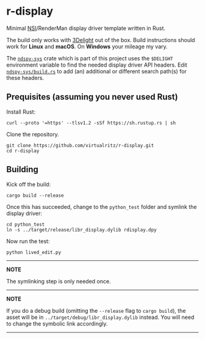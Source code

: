 # r-display

Minimal [NSI](https://nsi.readthedocs.io/)/RenderMan display driver template written in Rust.

The build only works with [3Delight](https://www.3delight.com/) out of the box. Build instructions should work for **Linux** and **macOS**. On **Windows** your mileage my vary.

The [`ndspy-sys`](https://github.com/virtualritz/r-display/blob/master/ndspy-sys/) crate which is part of this project uses the `$DELIGHT` environment variable to find the needed display driver API headers. Edit [`ndspy-sys/build.rs`](https://github.com/virtualritz/r-display/blob/master/ndspy-sys/build.rs) to add (an) additional or different search path(s) for these headers.


## Prequisites (assuming you never used Rust)

Install Rust:
```shell
curl --proto '=https' --tlsv1.2 -sSf https://sh.rustup.rs | sh
```

Clone the repository.
```
git clone https://github.com/virtualritz/r-display.git
cd r-display
```

## Building

Kick off the build:
```shell
cargo build --release
```

Once this has succeeded, change to the `python_test` folder and symlink the display driver:
```
cd python_test
ln -s ../target/release/libr_display.dylib rdisplay.dpy
```

Now run the test:
```
python lived_edit.py
```

---
**NOTE**

The symlinking step is only needed once.

---
**NOTE**

If you do a debug build (omitting the `--release` flag to `cargo build`), the asset will be in `../target/debug/libr_display.dylib` instead. You will need to change the symbolic link accordingly.

---

